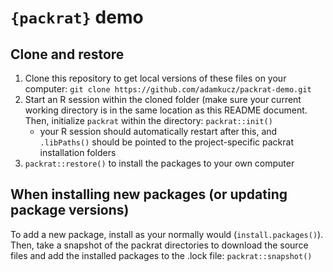 # `{packrat}` demo

## Clone and restore
1) Clone this repository to get local versions of these files on your computer: `git clone https://github.com/adamkucz/packrat-demo.git`
2) Start an R session within the cloned folder (make sure your current working directory is in the same location as this README document. Then, initialize `packrat` within the directory: `packrat::init()`
   - your R session should automatically restart after this, and `.libPaths()` should be pointed to the project-specific packrat installation folders
3) `packrat::restore()` to install the packages to your own computer

## When installing new packages (or updating package versions)
To add a new package, install as your normally would (`install.packages()`). Then, take a snapshot of the packrat directories to download the source files and add the installed packages to the .lock file: `packrat::snapshot()`


